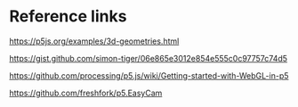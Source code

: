 # Reference links

https://p5js.org/examples/3d-geometries.html

https://gist.github.com/simon-tiger/06e865e3012e854e555c0c97757c74d5

https://github.com/processing/p5.js/wiki/Getting-started-with-WebGL-in-p5

https://github.com/freshfork/p5.EasyCam

